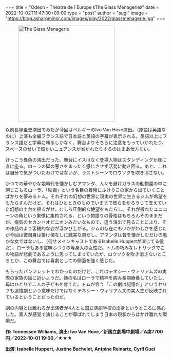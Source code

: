 +++
title = "Odéon - Theatre de l`Europe 《The Glass Menagerie》"
date = 2022-10-02T11:47:30+09:00
type = "post"
author = "sugi"
image = "https://blog.asharpminor.com/images/play/2022/glassmenagerie.jpg"
+++
<figure class="alignleft"><img src="/images/play/2022/glassmenagerie.jpg" alt="The Glass Menagerie" style="width: 300px !important;"></figure>

以前長塚圭史演出でみたが今回はベルギーのIvo Van Hove演出。（原語は英語なのに）上演も全編フランス語で日本語と英語の字幕が表示される。英語以上にフランス語だと字幕に頼るしかなく、舞台よりそちらに注意をもっていかれたり、スペースのせいで細かいニュアンスが省かれたりするのはまあ仕方ない。

けっこう異色の演出だった。舞台にイスはなく登場人物はスタンディングか床に直に座る。ローラの脚の悪さをまったく感じさせず活発に動き回る。あと、これは自分で気がついたわけではないが、ラストシーンでロウソクを吹き消さない。

かつての華やかな娘時代を懐かしむアマンダ、人々を避けガラスの動物園の中に閉じこもるローラ、「映画」という名目の冒険にふけりこの家から出ていくことばかりを夢みるトム。それぞれの幻想の世界に現実の世界に生きるジムが希望をもたらすんだけど、それはひとときのものでいままで彼らをかろうじて支えていた幻想の土台を揺るがせ、むしろ圧倒的な絶望をもたらし、それが折れたユニコーンの角という象徴に集約される、という物語りの骨格はもちろんそのままだが、病気のセカンドオピニオンみたいなもので、違う演出で見ることにより、その作品のより客観的な姿が浮かび上がる。ジムの存在にもいかがわしさを感じたが今回は彼自身は掛け値なしに誠実な男だし、アマンダは昔を懐かしむだけの愚かな女ではないし、（何せメインキャストであるIsabelle Huppertが演じてる役だ）、ローラもある意味ふつうの等身大の女性だ。トムの巧みなレトリックでこの物語が悲劇であるように思ってしまっていたが、ロウソクを吹き消さないところとか、この舞台では喜劇としての側面を強く感じた。

もらったパンフレットでわかったのだけど、これはテネシー・ウィリアムズの実際の家族の話に近いようだ。姉の名はローラで精神を病み長期療養していたし、母はひとりで二人の子どもを育てた。トムが言う「この劇は記憶だ」というセリフも追憶劇という意味だけではなくテネシー・ウィリアムズの実人生が反映されているということだったのだ。

劇の内容とは離れるが出演者が4人とも国立演劇学校の出身というところに感心した。素人が感覚で演じることが尊ばれてしまう日本の現状からはかけ離れた環境だ。

**作: Tennessee Williams, 演出: Ivo Van Hove／新国立劇場中劇場／A席7700円／2022-10-01 19:00／★★★**

**出演: Isabelle Huppert, Justine Bachelet, Antpine Reinartz, Cyril Guei**

